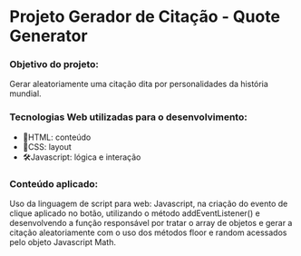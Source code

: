 # Projeto Gerador de Citação - Quote Generator

### Objetivo do projeto:
Gerar aleatoriamente uma citação dita por personalidades da história mundial.
### Tecnologias Web utilizadas para o desenvolvimento:
- 📄HTML: conteúdo
- 🎨CSS: layout
- 🛠Javascript: lógica e interação
### Conteúdo aplicado:
Uso da linguagem de script para web: Javascript, na criação do evento de clique aplicado no botão, utilizando o método addEventListener() e desenvolvendo a função responsável por tratar o array de objetos e gerar a citação aleatoriamente com o uso dos métodos floor e random acessados pelo objeto Javascript Math. 
